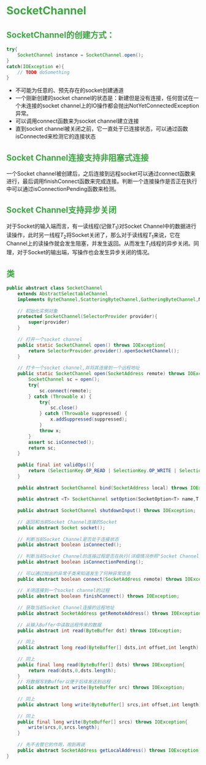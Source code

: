 # <font color=#3da742>SocketChannel</font>

## <font color=#3da742>SocketChannel的创建方式： </font>

```java
try{
    SocketChannel instance = SocketChannel.open();
}
catch(IOException e){
    // TODO doSomething
}
```



* 不可能为任意的、预先存在的socket创建通道
* 一个刚新创建的socket channel的状态是：新建但是没有连接，任何尝试在一个未连接的socket channel上的IO操作都会抛出NotYetConnectedException异常。
* 可以调用connect函数来为socket channel建立连接
* 直到socket channel被关闭之前，它一直处于已连接状态，可以通过函数isConnected来检测它的连接状态

## <font color=#3da742>Socket Channel连接支持非阻塞式连接</font>

一个Socket channel被创建后，之后连接到远程socket可以通过connect函数来进行，最后调用finishConnect函数来完成连接。判断一个连接操作是否正在执行中可以通过isConnectionPending函数来检测。

## <font color=#3da742>Socket Channel支持异步关闭</font>

对于Socket的输入端而言，有一读线程(记做$T_1$)对Socket Channel中的数据进行读操作，此时另一线程$T_2$将Socket关闭了，那么对于读线程$T_1$来说，它在Channel上的读操作就会发生阻塞，并发生返回。从而发生$T_1$线程的异步关闭。同理，对于Socket的输出端，写操作也会发生异步关闭的情况。

## <font color=#3da742>类</font>

```java
public abstract class SocketChannel
    extends AbstractSelectableChannel
    implements ByteChannel,ScatteringByteChannel,GatheringByteChannel,NetworkChannel{
    
    // 初始化实例对象
    protected SocketChannel(SelectorProvider provider){
        super(provider)
    }
    
    // 打开一个socket channel
    public static SocketChannel open() throws IOException{
        return SelectorProvider.provider().openSocketChannel();
    }
    
    // 打卡一个socket channel,并将其连接到一个远程地址
    public static SocketChannel open(SocketAddress remote) throws IOException{
        SocketChannel sc = open();
        try{
            sc.connect(remote);
        } catch (Throwable x) {
            try{
                sc.close()
            } catch (Throwable suppressed) {
                x.addSuppressed(suppressed);
            }
            throw x;
        }
        assert sc.isConnected();
        return sc;
    }
    
    public final int validOps(){
        return (SelectionKey.OP_READ | SelectionKey.OP_WRITE | SelectionKey.OP_CONNECT);
    }
    
    public abstract SocketChannel bind(SocketAddress local) throws IOException;
    
    public abstract <T> SocketChannel setOption(SocketOption<T> name,T value) throws IOException;
    
    public abstract SocketChannel shutdownInput() throws IOException;
    
    // 返回和当前Socket Channel连接的Socket
    public abstract Socket socket();
    
    // 判断当前Socket Channel是否处于连接状态
    public abstract boolean isConnected();
    
    // 判断当前Socket Channel的连接过程是否在执行(详细情况参照"Socket Channel连接支持非阻塞式连接")
    public abstract boolean isConnectionPending();
    
    // 可以通过抛出的异常子类来知道发生了何种异常信息
    public abstract boolean connect(SocketAddress remote) throws IOException;
    
    // 关闭连接到一个socket channel的过程
    public abstract boolean finishConnect() throws IOException;
    
    // 获取当前Socket Channel连接的远程地址
    public abstract SocketAddress getRemoteAddress() throws IOException;
    
    // 从输入Buffer中读取远程传来的数据
    public abstract int read(ByteBuffer dst) throws IOException;
    
    // 同上
    public abstract long read(ByteBuffer[] dsts,int offset,int length) throws IOException;
    
    // 同上
    public final long read(ByteBuffer[] dsts) throws IOException{
        return read(dsts,0,dsts.length);
    }
    // 将数据写到Buffer以便于后续发送到远程
    public abstract int write(ByteBuffer src) throws IOException;
    
    // 同上
    public abstract long write(ByteBuffer[] srcs,int offset,int length) throws IOException;
    
    // 同上
    public final long write(ByteBuffer[] srcs) throws IOException{
        write(srcs,0,srcs.length);
    }
    
    // 先不去管它的作用，用到再说
    public abstract SocketAddress getLocalAddress() throws IOException;
}
```

